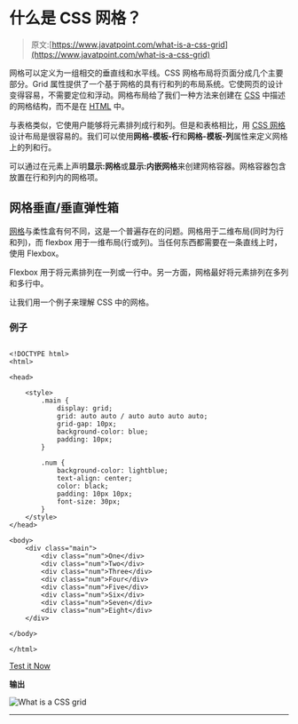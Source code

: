 # 什么是 CSS 网格？

> 原文:[https://www.javatpoint.com/what-is-a-css-grid](https://www.javatpoint.com/what-is-a-css-grid)

网格可以定义为一组相交的垂直线和水平线。CSS 网格布局将页面分成几个主要部分。Grid 属性提供了一个基于网格的具有行和列的布局系统。它使网页的设计变得容易，不需要定位和浮动。网格布局给了我们一种方法来创建在 [CSS](https://www.javatpoint.com/css-tutorial) 中描述的网格结构，而不是在 [HTML](https://www.javatpoint.com/html-tutorial) 中。

与表格类似，它使用户能够将元素排列成行和列。但是和表格相比，用 [CSS 网格](https://www.javatpoint.com/css-grid)设计布局是很容易的。我们可以使用**网格-模板-行**和**网格-模板-列**属性来定义网格上的列和行。

可以通过在元素上声明**显示:网格**或**显示:内嵌网格**来创建网格容器。网格容器包含放置在行和列内的网格项。

## 网格垂直/垂直弹性箱

[网格](https://www.javatpoint.com/how-to-use-the-css-grid)与柔性盒有何不同，这是一个普遍存在的问题。网格用于二维布局(同时为行和列)，而 flexbox 用于一维布局(行或列)。当任何东西都需要在一条直线上时，使用 Flexbox。

Flexbox 用于将元素排列在一列或一行中。另一方面，网格最好将元素排列在多列和多行中。

让我们用一个例子来理解 CSS 中的网格。

### 例子

```

<!DOCTYPE html> 
<html> 

<head> 

    <style> 
        .main { 
            display: grid; 
            grid: auto auto / auto auto auto auto; 
            grid-gap: 10px; 
            background-color: blue; 
            padding: 10px; 
        } 

        .num { 
            background-color: lightblue; 
            text-align: center; 
            color: black;
            padding: 10px 10px; 
            font-size: 30px; 
        } 
    </style> 
</head> 

<body>   
    <div class="main"> 
        <div class="num">One</div> 
        <div class="num">Two</div> 
        <div class="num">Three</div> 	
        <div class="num">Four</div> 
        <div class="num">Five</div> 
        <div class="num">Six</div> 
        <div class="num">Seven</div> 
        <div class="num">Eight</div> 
    </div> 

</body> 

</html> 

```

[Test it Now](https://www.javatpoint.com/oprweb/test.jsp?filename=what-is-a-css-grid1)

**输出**

![What is a CSS grid](../Images/45334125e51725ab556c3cb057aa2c36.png)

* * *